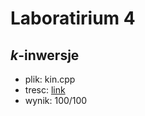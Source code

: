 # Laboratirium 4
## $k$-inwersje
* plik: kin.cpp
* tresc: [link](https://szkopul.edu.pl/c/laboratorium-z-asd-2021/p/kin/)
* wynik: 100/100